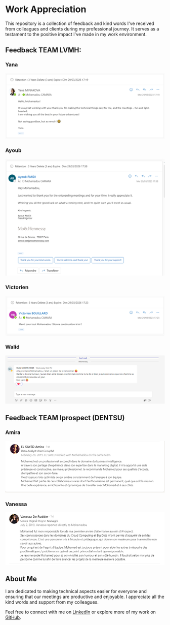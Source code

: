 # Work Appreciation

This repository is a collection of feedback and kind words I've received from colleagues and clients during my professional journey. It serves as a testament to the positive impact I've made in my work environment.

## Feedback TEAM LVMH:

### Yana
![Yana Minakova's Feedback](images/Yana_MINAKOVA.PNG)

### Ayoub
![Ayoub Rmidi's Feedback](images/Ayoub_RMIDI.PNG)

### Victorien
![Victorien Bouillard's Feedback](images/victorien_BOUILLARD.PNG)


### Walid
![Walid Mohan Amer's Feedback](images/Walid_MOHAN_AMER.PNG)


## Feedback TEAM Iprospect (DENTSU)

### Amira
![Amira's Feedback](images/EL_SAYED_Amira.PNG)

### Vanessa
![Vanessa's Feedback](images/Vanessa_De_Rudder.PNG)


## About Me

I am dedicated to making technical aspects easier for everyone and ensuring that our meetings are productive and enjoyable. I appreciate all the kind words and support from my colleagues.

Feel free to connect with me on [LinkedIn](https://www.linkedin.com/in/mohamadou-camara%E2%98%81%EF%B8%8F-000005a5/) or explore more of my work on [GitHub](https://github.com/camaramohamadou).
